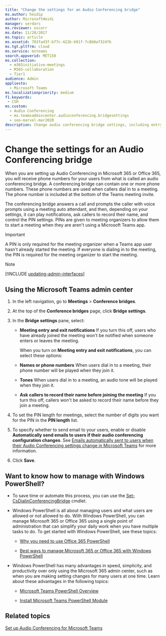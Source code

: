 ```yaml
---
title: "Change the settings for an Audio Conferencing bridge"
ms.author: heidip
author: MicrosoftHeidi
manager: serdars
ms.reviewer: oscarr
ms.date: 11/28/2017
ms.topic: article
ms.assetid: 783fad3f-b77c-422b-b91f-7c8b0af324fb
ms.tgt.pltfrm: cloud
ms.service: msteams
search.appverid: MET150
ms.collection: 
  - m365initiative-meetings
  - M365-collaboration
  - Tier1
audience: Admin
appliesto: 
  - Microsoft Teams
ms.localizationpriority: medium
f1.keywords:
 - CSH
ms.custom: 
  - Audio Conferencing
  - ms.teamsadmincenter.audioconferencing.bridgesettings
  - seo-marvel-mar2020
description: Change audio conferencing bridge settings, including entry and exit notifications, play names or phone numbers, tones, and prompt callers to record their name.
---
```


# Change the settings for an Audio Conferencing bridge

When you are setting up Audio Conferencing in Microsoft 365 or Office 365, you will receive phone numbers for your users from what is called an audio conferencing bridge. A conferencing bridge can contain one or more phone numbers. These phone numbers are used when callers dial in to a meeting. The phone number is included at the bottom of the Teams meeting invite.
  
The conferencing bridge answers a call and prompts the caller with voice prompts using a meeting auto attendant, and then, depending on your settings, it can play notifications, ask callers to record their name, and control the PIN settings. PINs are given to meeting organizers to allow them to start a meeting when they are aren't using a Microsoft Teams app.

  > [!IMPORTANT]
  > A PIN is only required for the meeting organizer when a Teams app user hasn't already started the meeting. If everyone is dialing in to the meeting, the PIN is required for the meeting organizer to start the meeting.

> [!NOTE]
> [!INCLUDE [updating-admin-interfaces](includes/updating-admin-interfaces.md)]

## Using the Microsoft Teams admin center

1. In the left navigation, go to **Meetings** > **Conference bridges**.

2. At the top of the **Conference bridges** page, click **Bridge settings**.

3. In the **Bridge settings** pane, select:
   - **Meeting entry and exit notifications** If you turn this off, users who have already joined the meeting won't be notified when someone enters or leaves the meeting.

     When you turn on **Meeting entry and exit notifications**, you can select these options:

   - **Names or phone numbers** When users dial in to a meeting, their phone number will be played when they join it.

   - **Tones** When users dial in to a meeting, an audio tone will be played when they join it.

   - **Ask callers to record their name before joining the meeting** If you turn this off, callers won't be asked to record their name before they join a meeting.

4. To set the PIN length for meetings, select the number of digits you want for the PIN in the **PIN length** list.

5. To specify whether to send email to your users, enable or disable **Automatically send emails to users if their audio conferencing configuration changes**.
    See [Emails automatically sent to users when their Audio Conferencing settings change in Microsoft Teams](emails-sent-to-users-when-their-settings-change-in-teams.md) for more information.

6. Click **Save**.

## Want to know how to manage with Windows PowerShell?

- To save time or automate this process, you can use the [Set-CsDialinConferencingBridge](/powershell/module/skype/Set-CsOnlineDialInConferencingBridge) cmdlet.

- Windows PowerShell is all about managing users and what users are allowed or not allowed to do. With Windows PowerShell, you can manage Microsoft 365 or Office 365 using a single point of administration that can simplify your daily work when you have multiple tasks to do. To get started with Windows PowerShell, see these topics:

  - [Why you need to use Office 365 PowerShell](/microsoft-365/enterprise/why-you-need-to-use-microsoft-365-powershell)

  - [Best ways to manage Microsoft 365 or Office 365 with Windows PowerShell](/previous-versions//dn568025(v=technet.10))

- Windows PowerShell has many advantages in speed, simplicity, and productivity over only using the Microsoft 365 admin center, such as when you are making setting changes for many users at one time. Learn about these advantages in the following topics:

  - [Microsoft Teams PowerShell Overview](teams-powershell-overview.md)

  - [Install Microsoft Teams PowerShell Module](teams-powershell-install.md)
  
## Related topics

[Set up Audio Conferencing for Microsoft Teams](set-up-audio-conferencing-in-teams.md)

